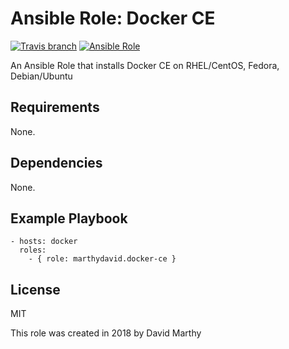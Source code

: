 # Ansible Role: Docker CE
[![Travis branch](https://img.shields.io/marthydavid/docker-ce-common-role/master.svg)](https://travis-ci.org/marthydavid/docker-ce-common-role) [![Ansible Role](https://img.shields.io/ansible/role/23628.svg)](https://galaxy.ansible.com/marthydavid/docker-ce)

An Ansible Role that installs Docker CE on RHEL/CentOS, Fedora, Debian/Ubuntu

## Requirements

None.

## Dependencies

None.

## Example Playbook
    - hosts: docker
      roles:
        - { role: marthydavid.docker-ce }

## License

MIT

This role was created in 2018 by David Marthy



